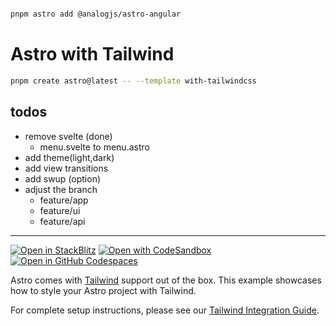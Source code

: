 ```bash

pnpm astro add @analogjs/astro-angular


```

# Astro with Tailwind

```sh
pnpm create astro@latest -- --template with-tailwindcss
```

## todos

- remove svelte (done)
  - menu.svelte to menu.astro
- add theme(light,dark)
- add view transitions
- add swup (option)
- adjust the branch
  - feature/app
  - feature/ui
  - feature/api

---

[![Open in StackBlitz](https://developer.stackblitz.com/img/open_in_stackblitz.svg)](https://stackblitz.com/github/withastro/astro/tree/latest/examples/with-tailwindcss)
[![Open with CodeSandbox](https://assets.codesandbox.io/github/button-edit-lime.svg)](https://codesandbox.io/p/sandbox/github/withastro/astro/tree/latest/examples/with-tailwindcss)
[![Open in GitHub Codespaces](https://github.com/codespaces/badge.svg)](https://codespaces.new/withastro/astro?devcontainer_path=.devcontainer/with-tailwindcss/devcontainer.json)

Astro comes with [Tailwind](https://tailwindcss.com) support out of the box. This example showcases how to style your Astro project with Tailwind.

For complete setup instructions, please see our [Tailwind Integration Guide](https://docs.astro.build/en/guides/integrations-guide/tailwind).
